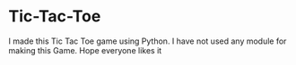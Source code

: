 # Tic-Tac-Toe
I made this Tic Tac Toe game using Python. I have not used any module for making this Game. Hope everyone likes it
